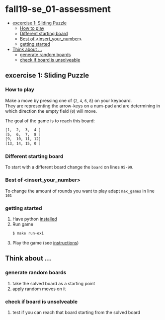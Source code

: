 # fall19-se_01-assessment

- [excercise 1: Sliding Puzzle](#excercise-1-sliding-puzzle)
  - [How to play](#how-to-play)
  - [Different starting board](#different-starting-board)
  - [Best of <insert_your_number>](#best-of-insertyournumber)
  - [getting started](#getting-started)
- [Think about ...](#think-about)
  - [generate random boards](#generate-random-boards)
  - [check if board is unsolveable](#check-if-board-is-unsolveable)

## excercise 1: Sliding Puzzle

### How to play

Make a move by pressing one of {`2`, `4`, `6`, `8`} on your keyboard. <br>
They are representing the arrow-keys on a num-pad and are determining in which direction the empty field (`0`) will move.

The goal of the game is to reach this board:
```bash
[1,  2,  3,  4 ]
[5,  6,  7,  8 ]
[9,  10, 11, 12]
[13, 14, 15, 0 ]
```

### Different starting board
To start with a different board change the `board` on lines `95-99`. <br>

### Best of <insert_your_number>
To change the amount of rounds you want to play adapt `max_games` in line `101`

### getting started
1. Have python [installed](https://wiki.python.org/moin/BeginnersGuide/Download)
1. Run game
   ```bash
   $ make run-ex1
   ```
1. Play the game (see [instructions](#how-to-play))

## Think about ...

### generate random boards
1. take the solved board as a starting point
1. apply random moves on it

### check if board is unsolveable
1. test if you can reach that board starting from the solved board